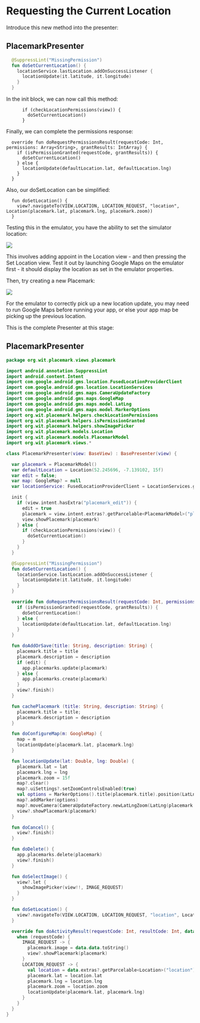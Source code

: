 # Requesting the Current Location

Introduce this new method into the presenter:

## PlacemarkPresenter

```kotlin
  @SuppressLint("MissingPermission")
  fun doSetCurrentLocation() {
    locationService.lastLocation.addOnSuccessListener {
      locationUpdate(it.latitude, it.longitude)
    }
  }
```

In the init block, we can now call this method:

```
      if (checkLocationPermissions(view)) {
        doSetCurrentLocation()
      }
```

Finally, we can complete the permissions response:

```
  override fun doRequestPermissionsResult(requestCode: Int, permissions: Array<String>, grantResults: IntArray) {
    if (isPermissionGranted(requestCode, grantResults)) {
      doSetCurrentLocation()
    } else {
      locationUpdate(defaultLocation.lat, defaultLocation.lng)
    }
  }
```

Also, our doSetLocation can be simplified:

```
  fun doSetLocation() {
    view?.navigateTo(VIEW.LOCATION, LOCATION_REQUEST, "location", Location(placemark.lat, placemark.lng, placemark.zoom))
  }
```

Testing this in the emulator, you have the ability to set the simulator location:

![](img/10.png)

This involves adding appoint in the Location view - and then pressing the Set Location view. Test it out by launching Google Maps on the emulator first - it should display the location as set in the emulator properties.

Then, try creating a new Placemark:

![](img/11.png)

For the emulator to correctly pick up a new location update, you may need to run Google Maps before running your app, or else your app map be picking up the previous location.

This is the complete Presenter at this stage:

## PlacemarkPresenter

```kotlin
package org.wit.placemark.views.placemark

import android.annotation.SuppressLint
import android.content.Intent
import com.google.android.gms.location.FusedLocationProviderClient
import com.google.android.gms.location.LocationServices
import com.google.android.gms.maps.CameraUpdateFactory
import com.google.android.gms.maps.GoogleMap
import com.google.android.gms.maps.model.LatLng
import com.google.android.gms.maps.model.MarkerOptions
import org.wit.placemark.helpers.checkLocationPermissions
import org.wit.placemark.helpers.isPermissionGranted
import org.wit.placemark.helpers.showImagePicker
import org.wit.placemark.models.Location
import org.wit.placemark.models.PlacemarkModel
import org.wit.placemark.views.*

class PlacemarkPresenter(view: BaseView) : BasePresenter(view) {

  var placemark = PlacemarkModel()
  var defaultLocation = Location(52.245696, -7.139102, 15f)
  var edit = false;
  var map: GoogleMap? = null
  var locationService: FusedLocationProviderClient = LocationServices.getFusedLocationProviderClient(view)

  init {
    if (view.intent.hasExtra("placemark_edit")) {
      edit = true
      placemark = view.intent.extras?.getParcelable<PlacemarkModel>("placemark_edit")!!
      view.showPlacemark(placemark)
    } else {
      if (checkLocationPermissions(view)) {
        doSetCurrentLocation()
      }
    }
  }

  @SuppressLint("MissingPermission")
  fun doSetCurrentLocation() {
    locationService.lastLocation.addOnSuccessListener {
      locationUpdate(it.latitude, it.longitude)
    }
  }

  override fun doRequestPermissionsResult(requestCode: Int, permissions: Array<String>, grantResults: IntArray) {
    if (isPermissionGranted(requestCode, grantResults)) {
      doSetCurrentLocation()
    } else {
      locationUpdate(defaultLocation.lat, defaultLocation.lng)
    }
  }

  fun doAddOrSave(title: String, description: String) {
    placemark.title = title
    placemark.description = description
    if (edit) {
      app.placemarks.update(placemark)
    } else {
      app.placemarks.create(placemark)
    }
    view?.finish()
  }

  fun cachePlacemark (title: String, description: String) {
    placemark.title = title;
    placemark.description = description
  }

  fun doConfigureMap(m: GoogleMap) {
    map = m
    locationUpdate(placemark.lat, placemark.lng)
  }

  fun locationUpdate(lat: Double, lng: Double) {
    placemark.lat = lat
    placemark.lng = lng
    placemark.zoom = 15f
    map?.clear()
    map?.uiSettings?.setZoomControlsEnabled(true)
    val options = MarkerOptions().title(placemark.title).position(LatLng(placemark.lat, placemark.lng))
    map?.addMarker(options)
    map?.moveCamera(CameraUpdateFactory.newLatLngZoom(LatLng(placemark.lat, placemark.lng), placemark.zoom))
    view?.showPlacemark(placemark)
  }

  fun doCancel() {
    view?.finish()
  }

  fun doDelete() {
    app.placemarks.delete(placemark)
    view?.finish()
  }

  fun doSelectImage() {
    view?.let {
      showImagePicker(view!!, IMAGE_REQUEST)
    }
  }

  fun doSetLocation() {
    view?.navigateTo(VIEW.LOCATION, LOCATION_REQUEST, "location", Location(placemark.lat, placemark.lng, placemark.zoom))
  }

  override fun doActivityResult(requestCode: Int, resultCode: Int, data: Intent) {
    when (requestCode) {
      IMAGE_REQUEST -> {
        placemark.image = data.data.toString()
        view?.showPlacemark(placemark)
      }
      LOCATION_REQUEST -> {
        val location = data.extras?.getParcelable<Location>("location")!!
        placemark.lat = location.lat
        placemark.lng = location.lng
        placemark.zoom = location.zoom
        locationUpdate(placemark.lat, placemark.lng)
      }
    }
  }
}
```
